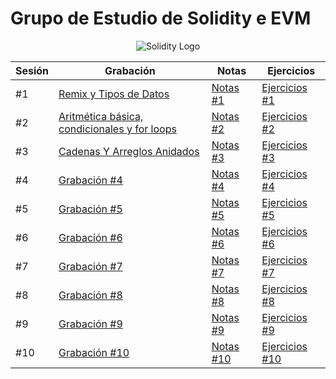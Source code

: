 # Grupo de Estudio de Solidity e EVM

<div align="center">
  <img alt="Solidity Logo" src="https://img.icons8.com/?size=100&id=HOqGCOyHDbd4&format=png&color=000000">
</div>

| Sesión | Grabación                                                                                                                | Notas                                                               | Ejercicios                                                            |
| ------ | ------------------------------------------------------------------------------------------------------------------------ | ------------------------------------------------------------------- | --------------------------------------------------------------------- |
| #1     | [Remix y Tipos de Datos](https://drive.google.com/drive/folders/1SCvD-wawI0VSMCB613eNNBZByiEyucAU)                       | [Notas #1](#)                                                       | [Ejercicios #1](#)                                                    |
| #2     | [Aritmética básica, condicionales y for loops](https://drive.google.com/drive/folders/13zUgsUKhUY1k1XVueG_zi6e1HYiKa6wH) | [Notas #2](#)                                                       | [Ejercicios #2](#)                                                    |
| #3     | [Cadenas Y Arreglos Anidados](https://tinyurl.com/3p49m9jc)                                                              | [Notas #3](./Material/Sesion3_Strings_Y_ArreglosAnidados/Notas/)    | [Ejercicios #3](./Material/Sesion3_Strings_Y_ArreglosAnidados/Retos/) |
| #4     | [Grabación #4](#)                                                                                                        | [Notas #4](./Material/Sesion4_StorageVariables_Mappings/Sesion4.md) | [Ejercicios #4](#)                                                    |
| #5     | [Grabación #5](#)                                                                                                        | [Notas #5](#)                                                       | [Ejercicios #5](#)                                                    |
| #6     | [Grabación #6](#)                                                                                                        | [Notas #6](#)                                                       | [Ejercicios #6](#)                                                    |
| #7     | [Grabación #7](#)                                                                                                        | [Notas #7](#)                                                       | [Ejercicios #7](#)                                                    |
| #8     | [Grabación #8](#)                                                                                                        | [Notas #8](#)                                                       | [Ejercicios #8](#)                                                    |
| #9     | [Grabación #9](#)                                                                                                        | [Notas #9](#)                                                       | [Ejercicios #9](#)                                                    |
| #10    | [Grabación #10](#)                                                                                                       | [Notas #10](#)                                                      | [Ejercicios #10](#)                                                   |
